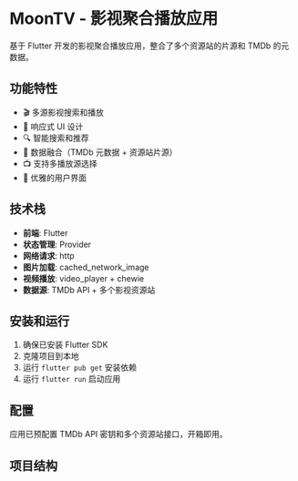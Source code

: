 # MoonTV - 影视聚合播放应用

基于 Flutter 开发的影视聚合播放应用，整合了多个资源站的片源和 TMDb 的元数据。

## 功能特性

- 🎬 多源影视搜索和播放
- 📱 响应式 UI 设计
- 🔍 智能搜索和推荐
- 🎯 数据融合（TMDb 元数据 + 资源站片源）
- 📺 支持多播放源选择
- 🌙 优雅的用户界面

## 技术栈

- **前端**: Flutter
- **状态管理**: Provider
- **网络请求**: http
- **图片加载**: cached_network_image
- **视频播放**: video_player + chewie
- **数据源**: TMDb API + 多个影视资源站

## 安装和运行

1. 确保已安装 Flutter SDK
2. 克隆项目到本地
3. 运行 `flutter pub get` 安装依赖
4. 运行 `flutter run` 启动应用

## 配置

应用已预配置 TMDb API 密钥和多个资源站接口，开箱即用。

## 项目结构
